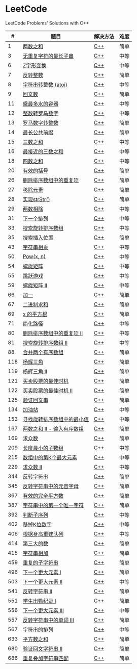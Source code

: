 # LeetCode
LeetCode Problems' Solutions with C++

| # | 题目 | 解决方法 | 难度 |
| ------ | ------ | ------ | ------ |
| 1 | [两数之和](https://leetcode-cn.com/problems/two-sum/description/) | [C++](https://github.com/fuqiuai/LeetCode/blob/master/algorithms/1TwoSum.cpp) | 简单 |
| 3 | [无重复字符的最长子串](https://leetcode-cn.com/problems/longest-substring-without-repeating-characters/description/) | [C++](https://github.com/fuqiuai/LeetCode/blob/master/algorithms/3LongestSubstring.cpp) | 中等 |
| 6 | [Z字形变换](https://leetcode-cn.com/problems/zigzag-conversion/description/) | [C++](https://github.com/fuqiuai/LeetCode/blob/master/algorithms/6ZigZagConversion.cpp) | 中等 |
| 7 | [反转整数](https://leetcode-cn.com/problems/reverse-integer/description/) | [C++](https://github.com/fuqiuai/LeetCode/blob/master/algorithms/7ReverseInteger.cpp) | 简单 |
| 8 | [字符串转整数 (atoi)](https://leetcode-cn.com/problems/string-to-integer-atoi/description/) | [C++](https://github.com/fuqiuai/LeetCode/blob/master/algorithms/8StringtoInteger.cpp) | 中等 |
| 9 | [回文数](https://leetcode-cn.com/problems/palindrome-number/description/) | [C++](https://github.com/fuqiuai/LeetCode/blob/master/algorithms/9PalindromeNumber.cpp) | 简单 |
| 11 | [盛最多水的容器](https://leetcode-cn.com/problems/container-with-most-water/description/) | [C++](https://github.com/fuqiuai/LeetCode/blob/master/algorithms/11ContainerWithMostWater.cpp) | 中等 |
| 12 | [整数转罗马数字](https://leetcode-cn.com/problems/integer-to-roman/description/) | [C++](https://github.com/fuqiuai/LeetCode/blob/master/algorithms/12IntegertoRoman.cpp) | 中等 |
| 13 | [罗马数字转整数](https://leetcode-cn.com/problems/roman-to-integer/description/) | [C++](https://github.com/fuqiuai/LeetCode/blob/master/algorithms/13RomantoInteger.cpp) | 简单 |
| 14 | [最长公共前缀](https://leetcode-cn.com/problems/longest-common-prefix/description/) | [C++](https://github.com/fuqiuai/LeetCode/blob/master/algorithms/14LongestCommonPrefix.cpp) | 简单 |
| 15 | [三数之和](https://leetcode-cn.com/problems/3sum/description/) | [C++](https://github.com/fuqiuai/LeetCode/blob/master/algorithms/15ThreeSum.cpp) | 中等 |
| 16 | [最接近的三数之和](https://leetcode-cn.com/problems/3sum-closest/description/) | [C++](https://github.com/fuqiuai/LeetCode/blob/master/algorithms/16Closest3Sum.cpp) | 中等 |
| 18 | [四数之和](https://leetcode-cn.com/problems/4sum/description/) | [C++](https://github.com/fuqiuai/LeetCode/blob/master/algorithms/18FourSum.cpp) | 中等 |
| 20 | [有效的括号](https://leetcode-cn.com/problems/valid-parentheses/description/) | [C++](https://github.com/fuqiuai/LeetCode/blob/master/algorithms/20ValidParentheses.cpp) | 简单 |
| 26 | [删除排序数组中的重复项](https://leetcode-cn.com/problems/remove-duplicates-from-sorted-array/description/) | [C++](https://github.com/fuqiuai/LeetCode/blob/master/algorithms/26RemoveDuplicates.cpp) | 简单 |
| 27 | [移除元素](https://leetcode-cn.com/problems/remove-element/description/) | [C++](https://github.com/fuqiuai/LeetCode/blob/master/algorithms/27RemoveElement.cpp) | 简单 |
| 28 | [实现strStr()](https://leetcode-cn.com/problems/implement-strstr/description/) | [C++](https://github.com/fuqiuai/LeetCode/blob/master/algorithms/28ImplementstrStr.cpp) | 简单 |
| 29 | [两数相除](https://leetcode-cn.com/problems/divide-two-integers/description/) | [C++](https://github.com/fuqiuai/LeetCode/blob/master/algorithms/29DivideTwoIntegers.cpp) | 中等 |
| 31 | [下一个排列](https://leetcode-cn.com/problems/next-permutation/description/) | [C++](https://github.com/fuqiuai/LeetCode/blob/master/algorithms/31NextPermutation.cpp) | 中等 |
| 33 | [搜索旋转排序数组](https://leetcode-cn.com/problems/search-in-rotated-sorted-array/description/) | [C++](https://github.com/fuqiuai/LeetCode/blob/master/algorithms/33SearchRotatedArray.cpp) | 中等 |
| 35 | [搜索插入位置](https://leetcode-cn.com/problems/search-insert-position/description/) | [C++](https://github.com/fuqiuai/LeetCode/blob/master/algorithms/35SearchInsertPos.cpp) | 简单 |
| 43 | [字符串相乘](https://leetcode-cn.com/problems/multiply-strings/description/) | [C++](https://github.com/fuqiuai/LeetCode/blob/master/algorithms/43MultiplyStrings.cpp) | 中等 |
| 50 | [Pow(x, n)](https://leetcode-cn.com/problems/powx-n/description/) | [C++](https://github.com/fuqiuai/LeetCode/blob/master/algorithms/50Powxn.cpp) | 中等 |
| 54 | [螺旋矩阵](https://leetcode-cn.com/problems/spiral-matrix/description/) | [C++](https://github.com/fuqiuai/LeetCode/blob/master/algorithms/54SpiralMatrix.cpp) | 中等 |
| 55 | [跳跃游戏](https://leetcode-cn.com/problems/jump-game/description/) | [C++](https://github.com/fuqiuai/LeetCode/blob/master/algorithms/55JumpGame.cpp) | 中等 |
| 59 | [螺旋矩阵 II](https://leetcode-cn.com/problems/spiral-matrix-ii/description/) | [C++](https://github.com/fuqiuai/LeetCode/blob/master/algorithms/59SpiralMatrix.cpp) | 中等 |
| 66 | [加一](https://leetcode-cn.com/problems/plus-one/description/) | [C++](https://github.com/fuqiuai/LeetCode/blob/master/algorithms/66PlusOne.cpp) | 简单 |
| 67 | [二进制求和](https://leetcode-cn.com/problems/add-binary/description/) | [C++](https://github.com/fuqiuai/LeetCode/blob/master/algorithms/67AddBinary.cpp) | 简单 |
| 69 | [x 的平方根](https://leetcode-cn.com/problems/sqrtx/description/) | [C++](https://github.com/fuqiuai/LeetCode/blob/master/algorithms/69Sqrtx.cpp) | 简单 |
| 71 | [简化路径](https://leetcode-cn.com/problems/simplify-path/description/) | [C++](https://github.com/fuqiuai/LeetCode/blob/master/algorithms/71SimplifyPath.cpp) | 中等 |
| 80 | [删除排序数组中的重复项 II](https://leetcode-cn.com/problems/remove-duplicates-from-sorted-array-ii/description/) | [C++](https://github.com/fuqiuai/LeetCode/blob/master/algorithms/80RemoveDuplicatesfromSorted.cpp) | 中等 |
| 81 | [搜索旋转排序数组 II](https://leetcode-cn.com/problems/search-in-rotated-sorted-array-ii/description/) | [C++](https://github.com/fuqiuai/LeetCode/blob/master/algorithms/81SearchRotatedArray.cpp) | 中等 |
| 88 | [合并两个有序数组](https://leetcode-cn.com/problems/merge-sorted-array/description/) | [C++](https://github.com/fuqiuai/LeetCode/blob/master/algorithms/88MergeSortedArray.cpp) | 简单 |
| 118 | [杨辉三角](https://leetcode-cn.com/problems/pascals-triangle/description/) | [C++](https://github.com/fuqiuai/LeetCode/blob/master/algorithms/118PascalTriangle.cpp) | 简单 |
| 119 | [杨辉三角 II](https://leetcode-cn.com/problems/pascals-triangle-ii/description/) | [C++](https://github.com/fuqiuai/LeetCode/blob/master/algorithms/119PascalTriangle.cpp) | 简单 |
| 121 | [买卖股票的最佳时机](https://leetcode-cn.com/problems/best-time-to-buy-and-sell-stock/description/) | [C++](https://github.com/fuqiuai/LeetCode/blob/master/algorithms/121SellStock.cpp) | 简单 |
| 122 | [买卖股票的最佳时机 II](https://leetcode-cn.com/problems/best-time-to-buy-and-sell-stock-ii/description/) | [C++](https://github.com/fuqiuai/LeetCode/blob/master/algorithms/122SellStock.cpp) | 简单 |
| 125 | [验证回文串](https://leetcode-cn.com/problems/valid-palindrome/description/) | [C++](https://github.com/fuqiuai/LeetCode/blob/master/algorithms/125ValidPalindrome.cpp) | 简单 |
| 134 | [加油站](https://leetcode-cn.com/problems/gas-station/description/) | [C++](https://github.com/fuqiuai/LeetCode/blob/master/algorithms/134GasStation.cpp) | 中等 |
| 153 | [寻找旋转排序数组中的最小值](https://leetcode-cn.com/problems/find-minimum-in-rotated-sorted-array/description/) | [C++](https://github.com/fuqiuai/LeetCode/blob/master/algorithms/153SearchMinRotatedArray.cpp) | 中等 |
| 167 | [两数之和 II - 输入有序数组](https://leetcode-cn.com/problems/two-sum-ii-input-array-is-sorted/description/) | [C++](https://github.com/fuqiuai/LeetCode/blob/master/algorithms/167TwoSum.cpp) | 简单 |
| 169 | [求众数](https://leetcode-cn.com/problems/majority-element/description/) | [C++](https://github.com/fuqiuai/LeetCode/blob/master/algorithms/169MajorityElement.cpp) | 简单 |
| 209 | [长度最小的子数组](https://leetcode-cn.com/problems/minimum-size-subarray-sum/description/) | [C++](https://github.com/fuqiuai/LeetCode/blob/master/algorithms/209MinimumSize.cpp) | 中等 |
| 215 | [数组中的第K个最大元素](https://leetcode-cn.com/problems/kth-largest-element-in-an-array/description/) | [C++](https://github.com/fuqiuai/LeetCode/blob/master/algorithms/215KthLargestElement.cpp) | 中等 |
| 229 | [求众数 II](https://leetcode-cn.com/problems/majority-element-ii/description/) | [C++](https://github.com/fuqiuai/LeetCode/blob/master/algorithms/229MajorityElement.cpp) | 中等 |
| 344 | [反转字符串](https://leetcode-cn.com/problems/reverse-string/description/) | [C++](https://github.com/fuqiuai/LeetCode/blob/master/algorithms/344ReverseString.cpp) | 简单 |
| 345 | [反转字符串中的元音字母](https://leetcode-cn.com/problems/reverse-vowels-of-a-string/description/) | [C++](https://github.com/fuqiuai/LeetCode/blob/master/algorithms/345ReverseVowels.cpp) | 简单 |
| 367 | [有效的完全平方数](https://leetcode-cn.com/problems/valid-perfect-square/description/) | [C++](https://github.com/fuqiuai/LeetCode/blob/master/algorithms/367ValidPerfectSquare.cpp) | 简单 |
| 387 | [字符串中的第一个唯一字符](https://leetcode-cn.com/problems/first-unique-character-in-a-string/description/) | [C++](https://github.com/fuqiuai/LeetCode/blob/master/algorithms/387FirstUniqueCharacter.cpp) | 简单 |
| 392 | [判断子序列](https://leetcode-cn.com/problems/is-subsequence/description/) | [C++](https://github.com/fuqiuai/LeetCode/blob/master/algorithms/392IsSubsequence.cpp) | 中等 |
| 402 | [移掉K位数字](https://leetcode-cn.com/problems/remove-k-digits/description/) | [C++](https://github.com/fuqiuai/LeetCode/blob/master/algorithms/402RemoveKDigits.cpp) | 中等 |
| 406 | [根据身高重建队列](https://leetcode-cn.com/problems/queue-reconstruction-by-height/description/) | [C++](https://github.com/fuqiuai/LeetCode/blob/master/algorithms/406QueueReconstruction.cpp) | 中等 |
| 414 | [第三大的数](https://leetcode-cn.com/problems/third-maximum-number/description/) | [C++](https://github.com/fuqiuai/LeetCode/blob/master/algorithms/414ThirdLargestElement.cpp) | 简单 |
| 415 | [字符串相加](https://leetcode-cn.com/problems/add-strings/description/) | [C++](https://github.com/fuqiuai/LeetCode/blob/master/algorithms/415AddStrings.cpp) | 简单 |
| 459 | [重复的子字符串](https://leetcode-cn.com/problems/repeated-substring-pattern/description/) | [C++](https://github.com/fuqiuai/LeetCode/blob/master/algorithms/459RepeatedSubstringPattern.cpp) | 简单 |
| 496 | [下一个更大元素 I](https://leetcode-cn.com/problems/next-greater-element-i/description/) | [C++](https://github.com/fuqiuai/LeetCode/blob/master/algorithms/496NextGreaterElement.cpp) | 简单 |
| 503 | [下一个更大元素 II](https://leetcode-cn.com/problems/next-greater-element-ii/description/) | [C++](https://github.com/fuqiuai/LeetCode/blob/master/algorithms/503NextGreaterElementII.cpp) | 中等 |
| 541 | [反转字符串 II](https://leetcode-cn.com/problems/reverse-string-ii/description/) | [C++](https://github.com/fuqiuai/LeetCode/blob/master/algorithms/541ReverseString.cpp) | 简单 |
| 551 | [学生出勤纪录 I](https://leetcode-cn.com/problems/student-attendance-record-i/description/) | [C++](https://github.com/fuqiuai/LeetCode/blob/master/algorithms/551StudentAttendanceRecord.cpp) | 简单 |
| 556 | [下一个更大元素 III](https://leetcode-cn.com/problems/next-greater-element-iii/description/) | [C++](https://github.com/fuqiuai/LeetCode/blob/master/algorithms/556NextGreaterElementIII.cpp) | 中等 |
| 557 | [反转字符串中的单词 III](https://leetcode-cn.com/problems/reverse-words-in-a-string-iii/description/) | [C++](https://github.com/fuqiuai/LeetCode/blob/master/algorithms/557ReverseWords.cpp) | 简单 |
| 567 | [字符串的排列](https://leetcode-cn.com/problems/permutation-in-string/description/) | [C++](https://github.com/fuqiuai/LeetCode/blob/master/algorithms/567PermutationinString.cpp) | 中等 |
| 633 | [平方数之和](https://leetcode-cn.com/problems/sum-of-square-numbers/description/) | [C++](https://github.com/fuqiuai/LeetCode/blob/master/algorithms/633SumofSquareNumbers.cpp) | 简单 |
| 680 | [验证回文字符串 Ⅱ](https://leetcode-cn.com/problems/valid-palindrome-ii/description/) | [C++](https://github.com/fuqiuai/LeetCode/blob/master/algorithms/680ValidPalindrome.cpp) | 简单 |
| 686 | [重复叠加字符串匹配](https://leetcode-cn.com/problems/repeated-string-match/description/) | [C++](https://github.com/fuqiuai/LeetCode/blob/master/algorithms/686RepeatedStringMatch.cpp) | 简单 |


